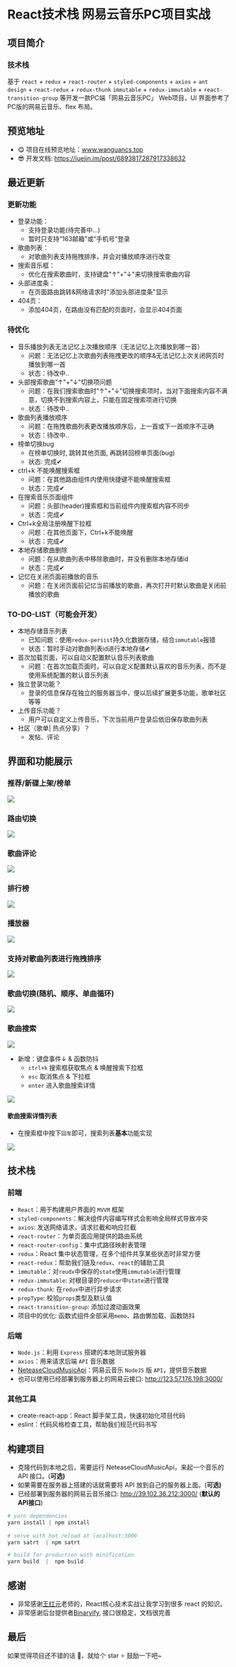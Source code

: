# React技术栈 网易云音乐PC项目实战

## 项目简介
### 技术栈
基于 `react` + `redux` + `react-router` + `styled-components` + `axios` + `ant design` + `react-redux` + `redux-thunk` `immutable` + `redux-immutable` + `react-transition-group` 等开发一款PC端「网易云音乐PC」 Web项目，UI 界面参考了PC版的网易云音乐、flex 布局。

## 预览地址
- 😋 项目在线预览地址：www.wanguancs.top
- 😎 开发文档: https://juejin.im/post/6893817287917338632

## 最近更新
### 更新功能
- 登录功能：
  - 支持登录功能(待完善中...)
  - 暂时只支持“163邮箱”或“手机号”登录
- 歌曲列表：
  - 对歌曲列表支持拖拽排序，并会对播放顺序进行改变
- 搜索音乐框：
  - 优化在搜索歌曲时，支持键盘"↑"+"↓"来切换搜索歌曲内容
- 头部进度条：
  - 在页面路由跳转&网络请求时"添加头部进度条"显示
- 404页：
  - 添加404页，在路由没有匹配的页面时，会显示404页面

### 待优化
- 音乐播放列表无法记忆上次播放顺序（无法记忆上次播放到哪一首）
  - 问题：无法记忆上次歌曲列表拖拽更改的顺序&无法记忆上次关闭网页时播放到哪一首
  - 状态：待改中..
- 头部搜索歌曲"↑"+"↓"切换项问题
  - 问题：在我们搜索歌曲时"↑"+"↓"切换搜索项时，当对下面搜索内容不满意，切换不到搜索内容上，只能在固定搜索项进行切换
  - 状态：待改中..
- 歌曲列表播放顺序
  - 问题：在拖拽歌曲列表更改播放顺序后，上一首或下一首顺序不正确
  - 状态：待改中..
- 榜单切换bug
  - 在榜单切换时, 跳转其他页面, 再跳转回榜单页面(bug)
  - 状态: 完成✔
- ctrl+k 不能唤醒搜索框
  - 问题：在其他路由组件内使用快捷键不能唤醒搜索框
  - 状态：完成✔
- 在搜索音乐页面组件
  - 问题：头部(header)搜索框和当前组件内搜索框内容不同步  
  - 状态：完成✔
- Ctrl+k全局注册唤醒下拉框
  - 问题：在其他页面下，Ctrl+k不能唤醒
  - 状态：完成✔
- 本地存储歌曲删除
  - 问题：在从歌曲列表中移除歌曲时，并没有删除本地存储id
  - 状态：完成✔
- 记忆在关闭页面前播放的音乐
  - 问题：在关闭页面前记忆当前播放的歌曲，再次打开时默认歌曲是关闭前播放的歌曲
### TO-DO-LIST（可能会开发）
- 本地存储音乐列表
  - 已知问题：使用`redux-persist`持久化数据存储，结合`immutable`报错
  - 状态：暂时手动对歌曲列表id进行本地存储✔
- 首次加载页面，可以自动义配置默认音乐列表歌曲
  - 问题：在首次加载页面时，可以自定义配置默认喜欢的音乐列表，而不是使用系统配置的默认音乐列表
- 独立登录功能？
  - 登录的信息保存在独立的服务器当中，便以后续扩展更多功能，歌单社区等等
- 上传音乐功能？
  - 用户可以自定义上传音乐，下次当前用户登录后依旧保存歌曲列表
- 社区（歌单| 热点分享）？
  - 发帖、评论

## 界面和功能展示
### 推荐/新碟上架/榜单

![](https://cdn.jsdelivr.net/gh/wanguano/cloudPic/img/20201107223943.gif)

### 路由切换

![](https://cdn.jsdelivr.net/gh/wanguano/cloudPic/img/20201107225248.gif)


### 歌曲评论

![](https://cdn.jsdelivr.net/gh/wanguano/cloudPic/img/20201107230432.gif)


### 排行榜

![](https://cdn.jsdelivr.net/gh/wanguano/cloudPic/img/20201108133921.gif)



### 播放器

![](https://cdn.jsdelivr.net/gh/wanguano/cloudPic/img/20201108130517.gif)


### 支持对歌曲列表进行拖拽排序

![](https://cdn.jsdelivr.net/gh/wanguano/cloudPic/img/20210315165207.gif)

### 歌曲切换(随机、顺序、单曲循环)

![](https://cdn.jsdelivr.net/gh/wanguano/cloudPic/img/20201108133347.gif)




### 歌曲搜索

![](https://cdn.jsdelivr.net/gh/wanguano/cloudPic/img/20201107231246.gif)

- 新增：键盘事件↓  &  函数防抖
  - `ctrl+k` 搜索框获取焦点 & 唤醒搜索下拉框
  - `esc` 取消焦点 & 下拉框
  - `enter` 进入歌曲搜索详情

![](https://cdn.jsdelivr.net/gh/wanguano/cloudPic/img/20201107231505.gif)


#### 歌曲搜索详情列表

- 在搜索框中按下`回车`即可，搜索列表**基本**功能实现

![](https://cdn.jsdelivr.net/gh/wanguano/cloudPic/img/20201107231549.gif)



## 技术栈

### 前端

- `React`：用于构建用户界面的 `MVVM` 框架
- `styled-components`：解决组件内容编写样式会影响全局样式导致冲突
- `axios`: 发送网络请求，请求拦截和响应拦截
- `react-router`：为单页面应用提供的路由系统
- `react-router-config`：集中式路径映射表管理
- `redux`：React 集中状态管理，在多个组件共享某些状态时非常方便
- `react-redux`：帮助我们链及`redux`、`react`的辅助工具
- `immutable`：对`reudx`中保存的`state`使用`immutable`进行管理
- `redux-immutable`: 对根目录的`reducer`中`state`进行管理
- `redux-thunk`: 在`redux`中进行异步请求
- `propType`: 校验`props`类型及默认值
- `react-transition-group`: 添加过渡动画效果
- 项目中的优化: 函数式组件全部采用`memo`、路由懒加载、函数防抖

### 后端

- `Node.js`：利用 `Express` 搭建的本地测试服务器
- `axios`：用来请求后端 `API` 音乐数据
- [NeteaseCloudMusicApi](https://binaryify.github.io/NeteaseCloudMusicApi/#/)：网易云音乐 `NodeJS` 版 `API`，提供音乐数据
- 也可以使用已经部署到服务器上的网易云接口: http://123.57.176.198:3000/

### 其他工具

- create-react-app：React 脚手架工具，快速初始化项目代码
- eslint：代码风格检查工具，帮助我们规范代码书写


## 构建项目
- 克隆代码到本地之后，需要运行 NeteaseCloudMusicApi，来起一个音乐的 API 接口。(**可选)**
- 如果需要在服务器上搭建的话就需要将 API 放到自己的服务器上面。(**可选)**
- 已经部署到服务器的网易云音乐接口: http://39.102.36.212:3000/ (**默认的API接口**)

``` powershell
# yarn dependencies
yarn install | npm install
 
# serve with hot reload at localhost:3000
yarn satrt  | npm satrt

# build for production with minification
yarn build  |  npm build
```


## 感谢

- 非常感谢[王红元](https://github.com/coderwhy)老师的，React核心技术实战让我学习到很多 react 的知识。
- 非常感谢后台提供者[Binaryify](https://github.com/Binaryify/NeteaseCloudMusicApi), 接口很稳定，文档很完善


## 最后
如果觉得项目还不错的话 👏，就给个 star ⭐ 鼓励一下吧~
